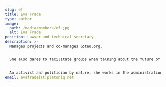 ```yaml
---
slug: ef
title: Eva Frade
type: author
image:
  path: /media/members/ef.jpg
  alt: Eva Frade
position: Lawyer and technical secretary
description: >-
  Manages projects and co-manages Goteo.org.


  She also dares to facilitate groups when talking about the future of democracy.


  An activist and politician by nature, she works in the administration of the foundation and its institutional representation.
email: evafrade[at]platoniq.net
---
```

